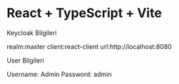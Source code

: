 # React + TypeScript + Vite

Keycloak Bilgileri

realm:master
client:react-client
url:http://localhost:8080

User Bilgileri

Username: Admin
Password: admin
